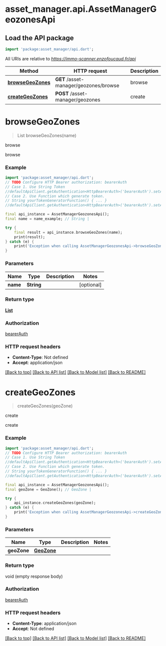 # asset_manager.api.AssetManagerGeozonesApi

## Load the API package
```dart
import 'package:asset_manager/api.dart';
```

All URIs are relative to *https://immo-scanner.enzofoucaud.fr/api*

Method | HTTP request | Description
------------- | ------------- | -------------
[**browseGeoZones**](AssetManagerGeozonesApi.md#browsegeozones) | **GET** /asset-manager/geozones/browse | browse
[**createGeoZones**](AssetManagerGeozonesApi.md#creategeozones) | **POST** /asset-manager/geozones | create


# **browseGeoZones**
> List<GeoZone> browseGeoZones(name)

browse

browse

### Example
```dart
import 'package:asset_manager/api.dart';
// TODO Configure HTTP Bearer authorization: bearerAuth
// Case 1. Use String Token
//defaultApiClient.getAuthentication<HttpBearerAuth>('bearerAuth').setAccessToken('YOUR_ACCESS_TOKEN');
// Case 2. Use Function which generate token.
// String yourTokenGeneratorFunction() { ... }
//defaultApiClient.getAuthentication<HttpBearerAuth>('bearerAuth').setAccessToken(yourTokenGeneratorFunction);

final api_instance = AssetManagerGeozonesApi();
final name = name_example; // String | 

try {
    final result = api_instance.browseGeoZones(name);
    print(result);
} catch (e) {
    print('Exception when calling AssetManagerGeozonesApi->browseGeoZones: $e\n');
}
```

### Parameters

Name | Type | Description  | Notes
------------- | ------------- | ------------- | -------------
 **name** | **String**|  | [optional] 

### Return type

[**List<GeoZone>**](GeoZone.md)

### Authorization

[bearerAuth](../README.md#bearerAuth)

### HTTP request headers

 - **Content-Type**: Not defined
 - **Accept**: application/json

[[Back to top]](#) [[Back to API list]](../README.md#documentation-for-api-endpoints) [[Back to Model list]](../README.md#documentation-for-models) [[Back to README]](../README.md)

# **createGeoZones**
> createGeoZones(geoZone)

create

create

### Example
```dart
import 'package:asset_manager/api.dart';
// TODO Configure HTTP Bearer authorization: bearerAuth
// Case 1. Use String Token
//defaultApiClient.getAuthentication<HttpBearerAuth>('bearerAuth').setAccessToken('YOUR_ACCESS_TOKEN');
// Case 2. Use Function which generate token.
// String yourTokenGeneratorFunction() { ... }
//defaultApiClient.getAuthentication<HttpBearerAuth>('bearerAuth').setAccessToken(yourTokenGeneratorFunction);

final api_instance = AssetManagerGeozonesApi();
final geoZone = GeoZone(); // GeoZone | 

try {
    api_instance.createGeoZones(geoZone);
} catch (e) {
    print('Exception when calling AssetManagerGeozonesApi->createGeoZones: $e\n');
}
```

### Parameters

Name | Type | Description  | Notes
------------- | ------------- | ------------- | -------------
 **geoZone** | [**GeoZone**](GeoZone.md)|  | 

### Return type

void (empty response body)

### Authorization

[bearerAuth](../README.md#bearerAuth)

### HTTP request headers

 - **Content-Type**: application/json
 - **Accept**: Not defined

[[Back to top]](#) [[Back to API list]](../README.md#documentation-for-api-endpoints) [[Back to Model list]](../README.md#documentation-for-models) [[Back to README]](../README.md)

